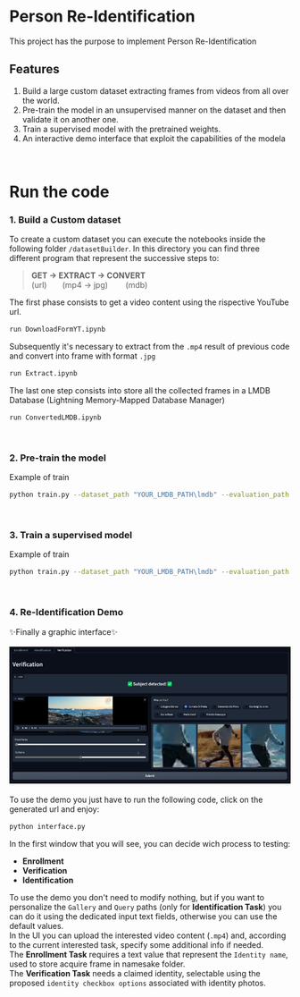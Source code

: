 # Person Re-Identification

This project has the purpose to implement Person Re-Identification

## Features
1. Build a large custom dataset extracting frames from videos from all over the world.
1. Pre-train the model in an unsupervised manner on the dataset and then validate it on another one.
1. Train a supervised model with the pretrained weights.
1. An interactive demo interface that exploit the capabilities of the modela

<br>

# Run the code
### 1. Build a Custom dataset
To create a custom dataset you can execute the notebooks inside the following folder `/datasetBuilder`.
In this directory you can find three different program that represent the successive steps to:
> **GET -> EXTRACT -> CONVERT** <br>
> (url) &nbsp; &nbsp; &nbsp;&nbsp;(mp4 -> jpg)&nbsp; &nbsp; &nbsp;&nbsp; &nbsp;(mdb)

The first phase consists to get a video content using the rispective YouTube url.
```sh
run DownloadFormYT.ipynb
```
Subsequently it's necessary to extract from the `.mp4` result of previous code and convert into frame with format `.jpg`
```sh
run Extract.ipynb
```
The last one step consists into store all the collected frames in a LMDB Database (Lightning Memory-Mapped Database Manager)
```sh
run ConvertedLMDB.ipynb
```
<br>

### 2. Pre-train the model
Example of train
```sh
python train.py --dataset_path "YOUR_LMDB_PATH\lmdb" --evaluation_path "YOUR_EVAL_DATASET_PATH\reid" --key_path "YOUR_LMDB_PATH\lmdb_1\keys.pkl" --gpu 0 --auto_resume True --epochs 100 --batch-size 64
```

<br>

### 3. Train a supervised model
Example of train
```sh
python train.py --dataset_path "YOUR_LMDB_PATH\lmdb" --evaluation_path "YOUR_EVAL_DATASET_PATH\reid" --key_path "YOUR_LMDB_PATH\lmdb_1\keys.pkl" --gpu 0 --auto_resume True --epochs 100 --batch-size 64
```

<br>

### 4. Re-Identification Demo
✨Finally a graphic interface✨<br><br>
[![Demo](graphics/VerificationReadme.jpg)](graphics/VerificationReadme.jpg)<br><br>
To use the demo you just have to run the following code, click on the generated url and enjoy: 
```sh
python interface.py
```
In the first window that you will see, you can decide wich process to testing:
 - **Enrollment**
 - **Verification**
 - **Identification**
 
To use the demo you don't need to modify nothing, but if you want to personalize the `Gallery` and `Query` paths (only for **Identification Task**) you can do it using the dedicated input text fields, otherwise you can use the default values.<br>
In the UI you can upload the interested video content (`.mp4`) and, according to the current interested task, specify some additional info if needed.<br>
The **Enrollment Task** requires a text value that represent the `Identity name`, used to store acquire frame in namesake folder.<br>
The **Verification Task** needs a claimed identity, selectable using the proposed `identity checkbox options` associated with identity photos.
